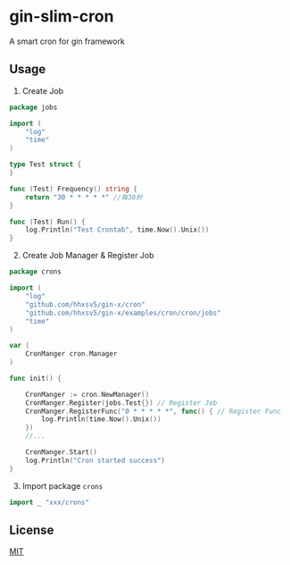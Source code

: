 gin-slim-cron
=============
A smart cron for gin framework

## Usage

1. Create Job
```Go
package jobs

import (
	"log"
	"time"
)

type Test struct {
}

func (Test) Frequency() string {
	return "30 * * * * *" //每30秒
}

func (Test) Run() {
	log.Println("Test Crontab", time.Now().Unix())
}
```

2. Create Job Manager & Register Job
```Go
package crons

import (
	"log"
	"github.com/hhxsv5/gin-x/cron"
	"github.com/hhxsv5/gin-x/examples/cron/cron/jobs"
	"time"
)

var (
	CronManger cron.Manager
)

func init() {

	CronManger := cron.NewManager()
	CronManger.Register(jobs.Test{}) // Register Job
	CronManger.RegisterFunc("0 * * * * *", func() { // Register Func
		log.Println(time.Now().Unix())
	})
	//...

	CronManger.Start()
	log.Println("Cron started success")
}
```

3. Import package `crons`
```Go
import _ "xxx/crons"
```

## License

[MIT](https://github.com/hhxsv5/gin-slim-router/blob/master/LICENSE)
